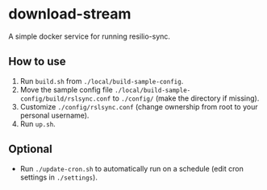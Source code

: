 # download-stream

A simple docker service for running resilio-sync.

## How to use

1. Run `build.sh` from `./local/build-sample-config`.
2. Move the sample config file `./local/build-sample-config/build/rslsync.conf` to `./config/` (make the directory if missing).
3. Customize `./config/rslsync.conf` (change ownership from root to your personal username).
4. Run `up.sh`.

## Optional

- Run `./update-cron.sh` to automatically run on a schedule (edit cron settings in `./settings`).
